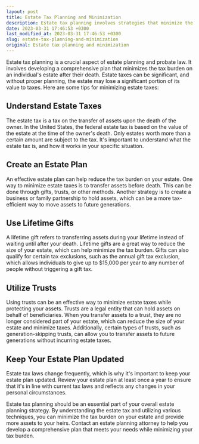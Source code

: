 ```yaml
---
layout: post
title: Estate Tax Planning and Minimization
description: Estate tax planning involves strategies that minimize the tax burden on an individual's estate after their death. Learn about tips for minimizing estate taxes.
date: 2023-03-31 17:46:53 +0300
last_modified_at: 2023-03-31 17:46:53 +0300
slug: estate-tax-planning-and-minimization
original: Estate tax planning and minimization
---
```

Estate tax planning is a crucial aspect of estate planning and probate law. It involves developing a comprehensive plan that minimizes the tax burden on an individual's estate after their death. Estate taxes can be significant, and without proper planning, the estate may lose a significant portion of its value to taxes. Here are some tips for minimizing estate taxes:

## Understand Estate Taxes

The estate tax is a tax on the transfer of assets upon the death of the owner. In the United States, the federal estate tax is based on the value of the estate at the time of the owner's death. Only estates worth more than a certain amount are subject to the tax. It's important to understand what the estate tax is, and how it works in your specific situation.

## Create an Estate Plan

An effective estate plan can help reduce the tax burden on your estate. One way to minimize estate taxes is to transfer assets before death. This can be done through gifts, trusts, or other methods. Another strategy is to create a business or family partnership to hold assets, which can be a more tax-efficient way to move assets to future generations.

## Use Lifetime Gifts

A lifetime gift refers to transferring assets during your lifetime instead of waiting until after your death. Lifetime gifts are a great way to reduce the size of your estate, which can help minimize the tax burden. Gifts can also qualify for certain tax exclusions, such as the annual gift tax exclusion, which allows individuals to give up to $15,000 per year to any number of people without triggering a gift tax.

## Utilize Trusts

Using trusts can be an effective way to minimize estate taxes while protecting your assets. Trusts are a legal entity that can hold assets on behalf of beneficiaries. When you transfer assets to a trust, they are no longer considered part of your estate, which can reduce the size of your estate and minimize taxes. Additionally, certain types of trusts, such as generation-skipping trusts, can allow you to transfer assets to future generations without incurring estate taxes.

## Keep Your Estate Plan Updated

Estate tax laws change frequently, which is why it's important to keep your estate plan updated. Review your estate plan at least once a year to ensure that it's in line with current tax laws and reflects any changes in your personal circumstances.

Estate tax planning should be an essential part of your overall estate planning strategy. By understanding the estate tax and utilizing various techniques, you can minimize the tax burden on your estate and provide more assets to your heirs. Contact an estate planning attorney to help you develop a comprehensive plan that meets your needs while minimizing your tax burden.